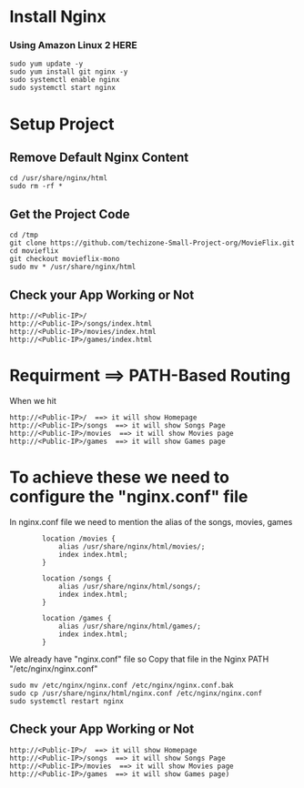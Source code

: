 # Install Nginx
### Using Amazon Linux 2 HERE 

```
sudo yum update -y
sudo yum install git nginx -y
sudo systemctl enable nginx
sudo systemctl start nginx
```
# Setup Project

## Remove Default Nginx Content
```
cd /usr/share/nginx/html
sudo rm -rf *
```
## Get the Project Code
```
cd /tmp
git clone https://github.com/techizone-Small-Project-org/MovieFlix.git
cd movieflix
git checkout movieflix-mono
sudo mv * /usr/share/nginx/html
```

## Check your App Working or Not

```
http://<Public-IP>/
http://<Public-IP>/songs/index.html
http://<Public-IP>/movies/index.html
http://<Public-IP>/games/index.html
```
# Requirment ==> PATH-Based Routing

When we hit 
```
http://<Public-IP>/  ==> it will show Homepage
http://<Public-IP>/songs  ==> it will show Songs Page
http://<Public-IP>/movies  ==> it will show Movies page
http://<Public-IP>/games  ==> it will show Games page
```
# To achieve these we need to configure the "nginx.conf" file

In nginx.conf file we need to mention the alias of the songs, movies, games

```
        location /movies {
            alias /usr/share/nginx/html/movies/;
            index index.html;
        }

        location /songs {
            alias /usr/share/nginx/html/songs/;
            index index.html;
        }

        location /games {
            alias /usr/share/nginx/html/games/;
            index index.html;
        }
```

We  already have "nginx.conf" file so Copy that file in the Nginx PATH "/etc/nginx/nginx.conf"

```
sudo mv /etc/nginx/nginx.conf /etc/nginx/nginx.conf.bak
sudo cp /usr/share/nginx/html/nginx.conf /etc/nginx/nginx.conf
sudo systemctl restart nginx
```

## Check your App Working or Not

```
http://<Public-IP>/  ==> it will show Homepage
http://<Public-IP>/songs  ==> it will show Songs Page
http://<Public-IP>/movies  ==> it will show Movies page
http://<Public-IP>/games  ==> it will show Games page)
```
